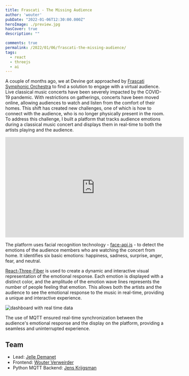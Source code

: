 ```yaml
---
title: Frascati - The Missing Audience
author: 'wouter'
pubDate: "2022-01-06T12:30:00.000Z"
heroImage: ./preview.jpg
hasCover: true
description: ""

comments: true
permalink: /2022/01/06/frascati-the-missing-audience/
tags:
  - react
  - threejs
  - ai
---
```

A couple of months ago, we at Devine got approached by [Frascati Symphonic Orchestra](https://www.frascatisymphonic.com) to find a solution to engage with a virtual audience. Live classical music concerts have been severely impacted by the COVID-19 pandemic. With restrictions on gatherings, concerts have been moved online, allowing audiences to watch and listen from the comfort of their homes. This shift has created new challenges, one of which is how to connect with the audience, who is no longer physically present in the room. To address this challenge, I built a platform that tracks audience emotions during a classical music concert and displays them in real-time to both the artists playing and the audience.

<iframe width="560" height="315" src="https://www.youtube.com/embed/MVUDv5Een4c" title="YouTube video player" frameborder="0" allow="accelerometer; autoplay; clipboard-write; encrypted-media; gyroscope; picture-in-picture" allowfullscreen></iframe>

The platform uses facial recognition technology - [face-api.js](https://justadudewhohacks.github.io/face-api.js/docs/index.html) - to detect the emotions of the audience members who are watching the concert from home. It identifies six basic emotions: happiness, sadness, surprise, anger, fear, and neutral.

[React-Three-Fiber](https://github.com/pmndrs/react-three-fiber) is used to create a dynamic and interactive visual representation of the emotional response. Each emotion is displayed with a distinct color, and the amplitude of the emotion wave lines represents the number of people feeling that emotion. This allows both the artists and the audience to see the emotional response to the music in real-time, providing a unique and interactive experience.

![dashboard with real time data](photo-stats.jpg)

The use of MQTT ensured real-time synchronization between the audience's emotional response and the display on the platform, providing a seamless and uninterrupted experience.

## Team
- Lead: [Jelle Demanet](https://www.linkedin.com/in/jelle-demanet-51a5223a/)
- Frontend: [Wouter Verweirder](https://www.linkedin.com/in/aboutwouter/)
- Python MQTT Backend: [Jens Krijgsman](https://www.linkedin.com/in/jens-krijgsman/)